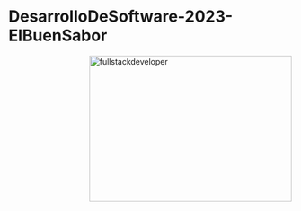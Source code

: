 # DesarrolloDeSoftware-2023-ElBuenSabor

<p>
    <img
    src="https://media.giphy.com/media/2C6v4QD5d3YOO4YhID/giphy-downsized-large.gif"
    alt="fullstackdeveloper"
    width="360px"
    height="260px"
    align="right"
/>
</p>
